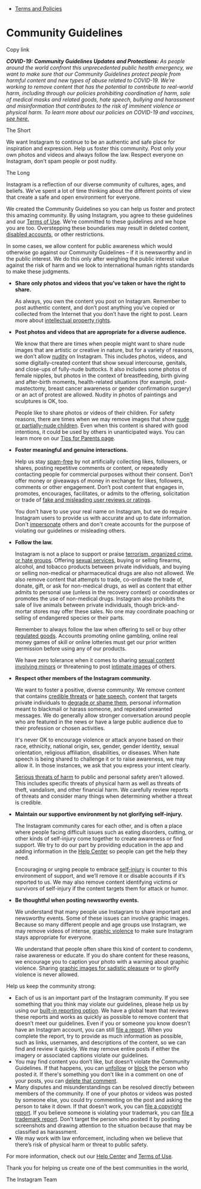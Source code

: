 *   [Terms and Policies](https://help.instagram.com/1417489251945243/?helpref=breadcrumb)

Community Guidelines
====================

Copy link

_**COVID-19: Community Guidelines Updates and Protections:** As people around the world confront this unprecedented public health emergency, we want to make sure that our Community Guidelines protect people from harmful content and new types of abuse related to COVID-19. We’re working to remove content that has the potential to contribute to real-world harm, including through our policies prohibiting coordination of harm, sale of medical masks and related goods, hate speech, bullying and harassment and misinformation that contributes to the risk of imminent violence or physical harm. To learn more about our policies on COVID-19 and vaccines, [see here.](https://help.instagram.com/697825587576762?helpref=faq_content)_

The Short

We want Instagram to continue to be an authentic and safe place for inspiration and expression. Help us foster this community. Post only your own photos and videos and always follow the law. Respect everyone on Instagram, don’t spam people or post nudity.

The Long

Instagram is a reflection of our diverse community of cultures, ages, and beliefs. We’ve spent a lot of time thinking about the different points of view that create a safe and open environment for everyone.

We created the Community Guidelines so you can help us foster and protect this amazing community. By using Instagram, you agree to these guidelines and our [Terms of Use](https://www.instagram.com/legal/terms). We’re committed to these guidelines and we hope you are too. Overstepping these boundaries may result in deleted content, [disabled accounts](https://help.instagram.com/366993040048856?helpref=faq_content), or other restrictions.

In some cases, we allow content for public awareness which would otherwise go against our Community Guidelines – if it is newsworthy and in the public interest. We do this only after weighing the public interest value against the risk of harm and we look to international human rights standards to make these judgments.

*   **Share only photos and videos that you’ve taken or have the right to share.**
    
    As always, you own the content you post on Instagram. Remember to post authentic content, and don’t post anything you’ve copied or collected from the Internet that you don’t have the right to post. Learn more about [intellectual property rights](https://help.instagram.com/126382350847838?helpref=faq_content).
    
*   **Post photos and videos that are appropriate for a diverse audience.**
    
    We know that there are times when people might want to share nude images that are artistic or creative in nature, but for a variety of reasons, we don’t allow [nudity](https://l.instagram.com/?u=https%3A%2F%2Fwww.facebook.com%2Fcommunitystandards%2Fadult_nudity_sexual_activity&e=AT1bkdUqTqVqDKISpqAemJWRgAp5eECXCrOEJZmxaZbOFzVkZxdUaIe4wXe74idr_ApJ4OMQkPuQHg_XEGaD6iKIeP0N7ZGLKSvBe9K1qi0BdgcPqgTochrNTkft3WGMfP4DpTbTMUCkRowqZJN7N2CSF9SIzM1fQmc7rw) on Instagram. This includes photos, videos, and some digitally-created content that show sexual intercourse, genitals, and close-ups of fully-nude buttocks. It also includes some photos of female nipples, but photos in the context of breastfeeding, birth giving and after-birth moments, health-related situations (for example, post-mastectomy, breast cancer awareness or gender confirmation surgery) or an act of protest are allowed. Nudity in photos of paintings and sculptures is OK, too.
    
    People like to share photos or videos of their children. For safety reasons, there are times when we may remove images that show [nude or partially-nude children](https://l.instagram.com/?u=https%3A%2F%2Fwww.facebook.com%2Fcommunitystandards%2Fchild_nudity_sexual_exploitation&e=AT1bkdUqTqVqDKISpqAemJWRgAp5eECXCrOEJZmxaZbOFzVkZxdUaIe4wXe74idr_ApJ4OMQkPuQHg_XEGaD6iKIeP0N7ZGLKSvBe9K1qi0BdgcPqgTochrNTkft3WGMfP4DpTbTMUCkRowqZJN7N2CSF9SIzM1fQmc7rw). Even when this content is shared with good intentions, it could be used by others in unanticipated ways. You can learn more on our [Tips for Parents page](https://help.instagram.com/154475974694511/?helpref=faq_content).
    
*   **Foster meaningful and genuine interactions.**
    
    Help us stay [spam-free](https://l.instagram.com/?u=https%3A%2F%2Fwww.facebook.com%2Fcommunitystandards%2Fspam&e=AT1bkdUqTqVqDKISpqAemJWRgAp5eECXCrOEJZmxaZbOFzVkZxdUaIe4wXe74idr_ApJ4OMQkPuQHg_XEGaD6iKIeP0N7ZGLKSvBe9K1qi0BdgcPqgTochrNTkft3WGMfP4DpTbTMUCkRowqZJN7N2CSF9SIzM1fQmc7rw) by not artificially collecting likes, followers, or shares, posting repetitive comments or content, or repeatedly contacting people for commercial purposes without their consent. Don’t offer money or giveaways of money in exchange for likes, followers, comments or other engagement. Don’t post content that engages in, promotes, encourages, facilitates, or admits to the offering, solicitation or trade of [fake and misleading user reviews or ratings](https://l.instagram.com/?u=https%3A%2F%2Fwww.facebook.com%2Fcommunitystandards%2Ffraud_deception&e=AT1bkdUqTqVqDKISpqAemJWRgAp5eECXCrOEJZmxaZbOFzVkZxdUaIe4wXe74idr_ApJ4OMQkPuQHg_XEGaD6iKIeP0N7ZGLKSvBe9K1qi0BdgcPqgTochrNTkft3WGMfP4DpTbTMUCkRowqZJN7N2CSF9SIzM1fQmc7rw).
    
    You don’t have to use your real name on Instagram, but we do require Instagram users to provide us with accurate and up to date information. Don't [impersonate](https://l.instagram.com/?u=https%3A%2F%2Fwww.facebook.com%2Fcommunitystandards%2Fmisrepresentation&e=AT1bkdUqTqVqDKISpqAemJWRgAp5eECXCrOEJZmxaZbOFzVkZxdUaIe4wXe74idr_ApJ4OMQkPuQHg_XEGaD6iKIeP0N7ZGLKSvBe9K1qi0BdgcPqgTochrNTkft3WGMfP4DpTbTMUCkRowqZJN7N2CSF9SIzM1fQmc7rw) others and don't create accounts for the purpose of violating our guidelines or misleading others.
    
*   **Follow the law.**
    
    Instagram is not a place to support or praise [terrorism, organized crime, or hate groups](https://l.instagram.com/?u=https%3A%2F%2Fwww.facebook.com%2Fcommunitystandards%2Fdangerous_individuals_organizations&e=AT1bkdUqTqVqDKISpqAemJWRgAp5eECXCrOEJZmxaZbOFzVkZxdUaIe4wXe74idr_ApJ4OMQkPuQHg_XEGaD6iKIeP0N7ZGLKSvBe9K1qi0BdgcPqgTochrNTkft3WGMfP4DpTbTMUCkRowqZJN7N2CSF9SIzM1fQmc7rw). Offering [sexual services](https://l.instagram.com/?u=https%3A%2F%2Fwww.facebook.com%2Fcommunitystandards%2Fsexual_solicitation&e=AT1bkdUqTqVqDKISpqAemJWRgAp5eECXCrOEJZmxaZbOFzVkZxdUaIe4wXe74idr_ApJ4OMQkPuQHg_XEGaD6iKIeP0N7ZGLKSvBe9K1qi0BdgcPqgTochrNTkft3WGMfP4DpTbTMUCkRowqZJN7N2CSF9SIzM1fQmc7rw), buying or selling firearms, alcohol, and tobacco products between private individuals, and buying or selling non-medical or pharmaceutical drugs are also not allowed. We also remove content that attempts to trade, co-ordinate the trade of, donate, gift, or ask for non-medical drugs, as well as content that either admits to personal use (unless in the recovery context) or coordinates or promotes the use of non-medical drugs. Instagram also prohibits the sale of live animals between private individuals, though brick-and-mortar stores may offer these sales. No one may coordinate poaching or selling of endangered species or their parts.
    
    Remember to always follow the law when offering to sell or buy other [regulated goods](https://l.instagram.com/?u=https%3A%2F%2Fwww.facebook.com%2Fcommunitystandards%2Fregulated_goods&e=AT1bkdUqTqVqDKISpqAemJWRgAp5eECXCrOEJZmxaZbOFzVkZxdUaIe4wXe74idr_ApJ4OMQkPuQHg_XEGaD6iKIeP0N7ZGLKSvBe9K1qi0BdgcPqgTochrNTkft3WGMfP4DpTbTMUCkRowqZJN7N2CSF9SIzM1fQmc7rw). Accounts promoting online gambling, online real money games of skill or online lotteries must get our prior written permission before using any of our products.
    
    We have zero tolerance when it comes to sharing [sexual content involving minors](https://l.instagram.com/?u=https%3A%2F%2Fwww.facebook.com%2Fcommunitystandards%2Fchild_nudity_sexual_exploitation&e=AT1bkdUqTqVqDKISpqAemJWRgAp5eECXCrOEJZmxaZbOFzVkZxdUaIe4wXe74idr_ApJ4OMQkPuQHg_XEGaD6iKIeP0N7ZGLKSvBe9K1qi0BdgcPqgTochrNTkft3WGMfP4DpTbTMUCkRowqZJN7N2CSF9SIzM1fQmc7rw) or threatening to post [intimate images](https://l.instagram.com/?u=https%3A%2F%2Fwww.facebook.com%2Fcommunitystandards%2Fsexual_exploitation_adults&e=AT1bkdUqTqVqDKISpqAemJWRgAp5eECXCrOEJZmxaZbOFzVkZxdUaIe4wXe74idr_ApJ4OMQkPuQHg_XEGaD6iKIeP0N7ZGLKSvBe9K1qi0BdgcPqgTochrNTkft3WGMfP4DpTbTMUCkRowqZJN7N2CSF9SIzM1fQmc7rw) of others.
    
*   **Respect other members of the Instagram community.**
    
    We want to foster a positive, diverse community. We remove content that contains [credible threats](https://l.instagram.com/?u=https%3A%2F%2Fwww.facebook.com%2Fcommunitystandards%2Fcredible_violence&e=AT1bkdUqTqVqDKISpqAemJWRgAp5eECXCrOEJZmxaZbOFzVkZxdUaIe4wXe74idr_ApJ4OMQkPuQHg_XEGaD6iKIeP0N7ZGLKSvBe9K1qi0BdgcPqgTochrNTkft3WGMfP4DpTbTMUCkRowqZJN7N2CSF9SIzM1fQmc7rw) or [hate speech](https://l.instagram.com/?u=https%3A%2F%2Fwww.facebook.com%2Fcommunitystandards%2Fhate_speech&e=AT1bkdUqTqVqDKISpqAemJWRgAp5eECXCrOEJZmxaZbOFzVkZxdUaIe4wXe74idr_ApJ4OMQkPuQHg_XEGaD6iKIeP0N7ZGLKSvBe9K1qi0BdgcPqgTochrNTkft3WGMfP4DpTbTMUCkRowqZJN7N2CSF9SIzM1fQmc7rw), content that targets private individuals to [degrade or shame them](https://l.instagram.com/?u=https%3A%2F%2Fwww.facebook.com%2Fcommunitystandards%2Fbullying&e=AT1bkdUqTqVqDKISpqAemJWRgAp5eECXCrOEJZmxaZbOFzVkZxdUaIe4wXe74idr_ApJ4OMQkPuQHg_XEGaD6iKIeP0N7ZGLKSvBe9K1qi0BdgcPqgTochrNTkft3WGMfP4DpTbTMUCkRowqZJN7N2CSF9SIzM1fQmc7rw), personal information meant to blackmail or harass someone, and repeated unwanted messages. We do generally allow stronger conversation around people who are featured in the news or have a large public audience due to their profession or chosen activities.
    
    It's never OK to encourage violence or attack anyone based on their race, ethnicity, national origin, sex, gender, gender identity, sexual orientation, religious affiliation, disabilities, or diseases. When hate speech is being shared to challenge it or to raise awareness, we may allow it. In those instances, we ask that you express your intent clearly.
    
    [Serious threats of harm](https://l.instagram.com/?u=https%3A%2F%2Fwww.facebook.com%2Fcommunitystandards%2Fcredible_violence&e=AT1bkdUqTqVqDKISpqAemJWRgAp5eECXCrOEJZmxaZbOFzVkZxdUaIe4wXe74idr_ApJ4OMQkPuQHg_XEGaD6iKIeP0N7ZGLKSvBe9K1qi0BdgcPqgTochrNTkft3WGMfP4DpTbTMUCkRowqZJN7N2CSF9SIzM1fQmc7rw) to public and personal safety aren't allowed. This includes specific threats of physical harm as well as threats of theft, vandalism, and other financial harm. We carefully review reports of threats and consider many things when determining whether a threat is credible.
    
*   **Maintain our supportive environment by not glorifying self-injury.**
    
    The Instagram community cares for each other, and is often a place where people facing difficult issues such as eating disorders, cutting, or other kinds of self-injury come together to create awareness or find support. We try to do our part by providing education in the app and adding information in the [Help Center](https://help.instagram.com/) so people can get the help they need.
    
    Encouraging or urging people to embrace [self-injury](https://l.instagram.com/?u=https%3A%2F%2Fwww.facebook.com%2Fcommunitystandards%2Fsuicide_self_injury_violence&e=AT1bkdUqTqVqDKISpqAemJWRgAp5eECXCrOEJZmxaZbOFzVkZxdUaIe4wXe74idr_ApJ4OMQkPuQHg_XEGaD6iKIeP0N7ZGLKSvBe9K1qi0BdgcPqgTochrNTkft3WGMfP4DpTbTMUCkRowqZJN7N2CSF9SIzM1fQmc7rw) is counter to this environment of support, and we’ll remove it or disable accounts if it’s reported to us. We may also remove content identifying victims or survivors of self-injury if the content targets them for attack or humor.
    
*   **Be thoughtful when posting newsworthy events.**
    
    We understand that many people use Instagram to share important and newsworthy events. Some of these issues can involve graphic images. Because so many different people and age groups use Instagram, we may remove videos of intense, [graphic violence](https://l.instagram.com/?u=https%3A%2F%2Fwww.facebook.com%2Fcommunitystandards%2Fgraphic_violence&e=AT1bkdUqTqVqDKISpqAemJWRgAp5eECXCrOEJZmxaZbOFzVkZxdUaIe4wXe74idr_ApJ4OMQkPuQHg_XEGaD6iKIeP0N7ZGLKSvBe9K1qi0BdgcPqgTochrNTkft3WGMfP4DpTbTMUCkRowqZJN7N2CSF9SIzM1fQmc7rw) to make sure Instagram stays appropriate for everyone.
    
    We understand that people often share this kind of content to condemn, raise awareness or educate. If you do share content for these reasons, we encourage you to caption your photo with a warning about graphic violence. Sharing [graphic images for sadistic pleasure](https://l.instagram.com/?u=https%3A%2F%2Fwww.facebook.com%2Fcommunitystandards%2Fcruel_insensitive&e=AT1bkdUqTqVqDKISpqAemJWRgAp5eECXCrOEJZmxaZbOFzVkZxdUaIe4wXe74idr_ApJ4OMQkPuQHg_XEGaD6iKIeP0N7ZGLKSvBe9K1qi0BdgcPqgTochrNTkft3WGMfP4DpTbTMUCkRowqZJN7N2CSF9SIzM1fQmc7rw) or to glorify violence is never allowed.
    

Help us keep the community strong:

*   Each of us is an important part of the Instagram community. If you see something that you think may violate our guidelines, please help us by using our [built-in reporting option](https://help.instagram.com/165828726894770?helpref=faq_content). We have a global team that reviews these reports and works as quickly as possible to remove content that doesn’t meet our guidelines. Even if you or someone you know doesn’t have an Instagram account, you can still [file a report](https://help.instagram.com/contact/383679321740945). When you complete the report, try to provide as much information as possible, such as links, usernames, and descriptions of the content, so we can find and review it quickly. We may remove entire posts if either the imagery or associated captions violate our guidelines.
*   You may find content you don’t like, but doesn’t violate the Community Guidelines. If that happens, you can [unfollow](https://help.instagram.com/286340048138725?helpref=faq_content) or [block](https://help.instagram.com/426700567389543/?helpref=faq_content) the person who posted it. If there's something you don't like in a comment on one of your posts, you can [delete that comment](https://help.instagram.com/289098941190483?helpref=faq_content).
*   Many disputes and misunderstandings can be resolved directly between members of the community. If one of your photos or videos was posted by someone else, you could try commenting on the post and asking the person to take it down. If that doesn’t work, you can [file a copyright report](https://help.instagram.com/126382350847838?helpref=faq_content). If you believe someone is violating your trademark, you can [file a trademark report](https://help.instagram.com/222826637847963?helpref=faq_content). Don't target the person who posted it by posting screenshots and drawing attention to the situation because that may be classified as harassment.
*   We may work with law enforcement, including when we believe that there’s risk of physical harm or threat to public safety.

For more information, check out our [Help Center](https://help.instagram.com/) and [Terms of Use](https://l.instagram.com/?u=http%3A%2F%2Finstagram.com%2Flegal%2Fterms%2F%23&e=AT1bkdUqTqVqDKISpqAemJWRgAp5eECXCrOEJZmxaZbOFzVkZxdUaIe4wXe74idr_ApJ4OMQkPuQHg_XEGaD6iKIeP0N7ZGLKSvBe9K1qi0BdgcPqgTochrNTkft3WGMfP4DpTbTMUCkRowqZJN7N2CSF9SIzM1fQmc7rw).

Thank you for helping us create one of the best communities in the world,

The Instagram Team
